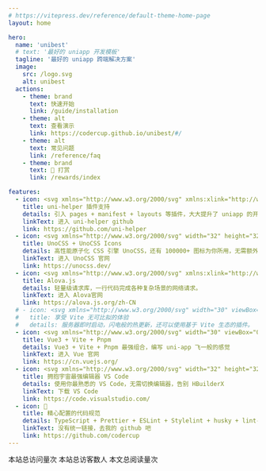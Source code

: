 ```yaml
---
# https://vitepress.dev/reference/default-theme-home-page
layout: home

hero:
  name: 'unibest'
  # text: '最好的 uniapp 开发模板'
  tagline: '最好的 uniapp 跨端解决方案'
  image:
    src: /logo.svg
    alt: unibest
  actions:
    - theme: brand
      text: 快速开始
      link: /guide/installation
    - theme: alt
      text: 查看演示
      link: https://codercup.github.io/unibest/#/
    - theme: alt
      text: 常见问题
      link: /reference/faq
    - theme: brand
      text: 🥤 打赏
      link: /rewards/index

features:
  - icon: <svg xmlns="http://www.w3.org/2000/svg" xmlns:xlink="http://www.w3.org/1999/xlink" fill="none" version="1.1" width="512" height="512" viewBox="0 0 512 512"><script xmlns=""/><defs><clipPath id="master_svg0_25_97"><rect x="0" y="0" width="512" height="512" rx="0"/></clipPath><clipPath id="master_svg1_25_11"><rect x="11" y="39" width="490" height="435" rx="0"/></clipPath></defs><g style="mix-blend-mode:passthrough" clip-path="url(#master_svg0_25_97)"><g clip-path="url(#master_svg1_25_11)"><g><path d="M51.4931,294.222767578125L205.214,437.551767578125C211.594,443.498767578125,220.016,446.812767578125,228.778,446.812767578125C237.54,446.812767578125,245.962,443.498767578125,252.342,437.551767578125L254.554,435.512767578125C238.306,411.638767578125,228.778,382.751767578125,228.778,351.655767578125C228.778,269.073767578125,295.812,202.124767578125,378.5,202.124767578125C402.575,202.124767578125,425.288,207.817767578125,445.45,217.842767578125C446.215,212.320767578125,446.556,206.797767578125,446.556,201.19076757812502L446.556,196.262767578125C446.556,136.874967578125,403.595,86.238267578125,344.983,76.467747578125C306.191,70.010717578125,266.719,82.669897578125,238.986,110.36716757812499L228.778,120.562467578125L218.569,110.36716757812499C190.837,82.669897578125,151.365,70.010717578125,112.573,76.467747578125C53.9601,86.238267578125,11,136.874967578125,11,196.262767578125L11,201.19076757812502C11,236.448767578125,25.6319,270.17876757812496,51.4931,294.222767578125ZM378.5,473.999767578125C446.13,473.999767578125,501,419.199767578125,501,351.655767578125C501,284.112767578125,446.13,229.312767578125,378.5,229.312767578125C310.87,229.312767578125,256,284.112767578125,256,351.655767578125C256,419.199767578125,310.87,473.999767578125,378.5,473.999767578125Z" fill="#2B9939" fill-opacity="1"/></g><g style="mix-blend-mode:passthrough"><path d="M322,415L441,415L441,293.5L419,293.5L419,393L344.5,393L344.5,293.5L322,293.5L322,415Z" fill="#FFFFFF" fill-opacity="1"/></g></g></g><script xmlns=""/></svg>
    title: uni-helper 插件支持
    details: 引入 pages + manifest + layouts 等插件，大大提升了 uniapp 的开发体验
    linkText: 进入 uni-helper github
    link: https://github.com/uni-helper
  - icon: <svg xmlns="http://www.w3.org/2000/svg" width="32" height="32" viewBox="0 0 32 32"><g stroke-width=".13"><path fill="#858585" d="M17.007 23.491a6.52 6.52 0 1 1 13.04 0a6.52 6.52 0 0 1-13.04 0"/><path fill="#ccc" d="M17.007 8.51a6.52 6.52 0 0 1 13.04 0v5.867c0 .36-.292.652-.652.652H17.659a.652.652 0 0 1-.652-.652z"/><path fill="#4d4d4d" d="M14.993 23.491a6.52 6.52 0 1 1-13.04 0v-5.868c0-.36.292-.652.652-.652h11.736c.36 0 .652.292.652.652z"/></g></svg>
    title: UnoCSS + UnoCSS Icons
    details: 高性能原子化 CSS 引擎 UnoCSS，还有 100000+ 图标为你所用，无需额外引入外链
    linkText: 进入 UnoCSS 官网
    link: https://unocss.dev/
  - icon: <svg xmlns="http://www.w3.org/2000/svg" xmlns:xlink="http://www.w3.org/1999/xlink" fill="none" version="1.1" width="284.0000305175781" height="284" viewBox="0 0 300 300"><defs><linearGradient x1="0.8546710014343262" y1="0.8034360408782959" x2="0.8333213329315186" y2="0" id="master_svg0_132_03714"><stop offset="0%" stop-color="#FFB74D" stop-opacity="1"/><stop offset="100.00011920928955%" stop-color="#EA5F2A" stop-opacity="1"/></linearGradient><linearGradient x1="0.5" y1="0.6703797578811646" x2="0.29553526639938354" y2="-0.4002380669116974" id="master_svg1_132_13164"><stop offset="0%" stop-color="#FFB74D" stop-opacity="1"/><stop offset="100.00028610229492%" stop-color="#CB3800" stop-opacity="1"/></linearGradient><linearGradient x1="0.9371286034584045" y1="0" x2="0.09386466443538666" y2="0.9283419847488403" id="master_svg2_132_13158"><stop offset="0%" stop-color="#FF500F" stop-opacity="1"/><stop offset="99.9998927116394%" stop-color="#D9773B" stop-opacity="1"/></linearGradient><linearGradient x1="0.8452901840209961" y1="0.8194817900657654" x2="0.8502801060676575" y2="0.059159498661756516" id="master_svg3_132_14394"><stop offset="0%" stop-color="#00B2ED" stop-opacity="1"/><stop offset="100.00021457672119%" stop-color="#002FED" stop-opacity="1"/></linearGradient><linearGradient x1="0.5" y1="0" x2="0.5" y2="1" id="master_svg4_132_18996"><stop offset="0%" stop-color="#143AD4" stop-opacity="1"/><stop offset="69.9999988079071%" stop-color="#00B2ED" stop-opacity="1"/></linearGradient><linearGradient x1="0.3482012450695038" y1="1.2638264894485474" x2="0.448713093996048" y2="0.15451215207576752" id="master_svg5_132_22620"><stop offset="0%" stop-color="#0267E4" stop-opacity="1"/><stop offset="100%" stop-color="#3054E7" stop-opacity="1"/></linearGradient></defs><g><g><g><path d="M113.743,60.721448861694334L57.7072,132.42234886169433C54.9276,135.97934886169435,54.9144,140.92834886169433,57.675,144.49934886169433L61.3262,149.22234886169434C65.3681,154.45034886169432,73.3605,154.44934886169435,77.4007,149.21934886169433L106.601,111.42234886169433L106.601,180.64534886169434C106.601,199.51334886169434,82.3918,207.76434886169434,70.5352,192.93834886169432L27.9967,139.74534886169434L122.896,21.075048861694334C126.346,16.762048861694335,125.589,10.513938861694337,121.207,7.119458861694336L117.239,4.046338861694336C112.857,0.6518588616943359,106.508,1.396456861694336,103.059,5.709438861694336L3.24421,130.52534886169434Q4.46644e-13,134.58234886169433,4.46644e-13,139.74534886169434Q-0.00000120375,144.90734886169435,3.24421,148.96434886169433L107.05,278.7713488616943Q109.936,282.38034886169436,114.43,283.5403488616943Q118.509,284.5933488616943,122.504,283.23234886169433Q126.5,281.8703488616943,129.043,278.5603488616943Q131.845,274.91234886169434,131.845,270.32034886169436L131.845,66.78024886169433C131.845,57.290848861694336,119.622,53.19954886169434,113.743,60.721448861694334Z" fill-rule="evenodd" fill="url(#master_svg0_132_03714)" fill-opacity="1"/></g><g><path d="M106.60069274902344,237.87509727478027C106.60069274902344,237.98309727478028,106.60128806002344,238.09109727478028,106.60247865902343,238.19909727478029L107.05015274902344,278.77109727478023Q109.93642274902344,282.38009727478027,114.43039274902344,283.54109727478027Q118.50929274902344,284.59409727478027,122.50439274902344,283.23209727478024Q126.49959274902344,281.8700972747803,129.04289274902345,278.5600972747803Q131.84509274902342,274.9130972747803,131.84509274902342,270.32009727478027L131.84509274902342,78.87509727478027L106.60069274902344,111.42229727478028L106.60069274902344,237.87509727478027Z" fill="url(#master_svg1_132_13164)" fill-opacity="1"/></g><g><path d="M11.93413257598877,119.65935601425171L27.99673257598877,139.7453560142517L122.89613257598877,21.075056014251707C126.34513257598877,16.76205601425171,125.58913257598877,10.51394601425171,121.20713257598877,7.119476014251709L117.23913257598878,4.046346014251709C112.85713257598877,0.651866014251709,106.50813257598877,1.396464014251709,103.05913257598877,5.709446014251709L11.93413257598877,119.65935601425171Z" fill="url(#master_svg2_132_13158)" fill-opacity="1"/></g></g><g transform="matrix(-1,0,0,-1,568,564.165283203125)"><g><path d="M397.74296948242187,340.8867416015625L341.7071694824219,412.5876416015625C338.92756948242186,416.1446416015625,338.9143694824219,421.09364160156247,341.6749694824219,424.6646416015625L345.32616948242185,429.3876416015625C349.3680694824219,434.6156416015625,357.3604694824219,434.61464160156254,361.4006694824219,429.3846416015625L390.6009694824219,391.5876416015625L390.6009694824219,460.8106416015625C390.6009694824219,479.6786416015625,366.39176948242186,487.9296416015625,354.5351694824219,473.10364160156246L311.99666948242185,419.9106416015625L406.8959694824219,301.2403416015625C410.3459694824219,296.9273416015625,409.5889694824219,290.6792316015625,405.20696948242187,287.2847516015625L401.2389694824219,284.2116316015625C396.85696948242185,280.8171516015625,390.50796948242186,281.5617496015625,387.05896948242184,285.8747316015625L287.2441794824219,410.6906416015625Q283.99996948242233,414.74764160156246,283.99996948242233,419.9106416015625Q283.9999682786719,425.0726416015625,287.2441794824219,429.1296416015625L391.0499694824219,558.9366416015625Q393.9359694824219,562.5456416015625,398.4299694824219,563.7056416015625Q402.5089694824219,564.7586416015624,406.5039694824219,563.3976416015626Q410.4999694824219,562.0356416015625,413.0429694824219,558.7256416015625Q415.8449694824219,555.0776416015625,415.8449694824219,550.4856416015625L415.8449694824219,346.94554160156247C415.8449694824219,337.4561416015625,403.6219694824219,333.3648416015625,397.74296948242187,340.8867416015625Z" fill-rule="evenodd" fill="url(#master_svg3_132_14394)" fill-opacity="1"/></g><g><path d="M390.6006622314453,518.0403900146484C390.6006622314453,518.1483900146484,390.6012575424453,518.2563900146484,390.60244814144534,518.3643900146485L391.0501222314453,558.9363900146484Q393.9363922314453,562.5453900146484,398.4303622314453,563.7063900146484Q402.5092622314453,564.7593900146485,406.5043622314453,563.3973900146484Q410.49956223144534,562.0353900146484,413.0428622314453,558.7253900146484Q415.8450622314453,555.0783900146484,415.8450622314453,550.4853900146484L415.8450622314453,359.04039001464844L390.6006622314453,391.5875900146484L390.6006622314453,518.0403900146484Z" fill="url(#master_svg4_132_18996)" fill-opacity="1"/></g><g><path d="M295.93410205841064,399.8246487541199L311.9967020584106,419.91064875411985L406.89610205841063,301.24034875411985C410.34510205841065,296.92734875411986,409.5891020584106,290.67923875411987,405.20710205841067,287.28476875411985L401.23910205841065,284.21163875411986C396.85710205841065,280.8171587541199,390.50810205841066,281.56175675411987,387.05910205841064,285.87473875411985L295.93410205841064,399.8246487541199Z" fill="url(#master_svg5_132_22620)" fill-opacity="1"/></g></g></g></svg>
    title: Alova.js
    details: 轻量级请求库，一行代码完成各种复杂场景的网络请求。
    linkText: 进入 Alova官网
    link: https://alova.js.org/zh-CN
  # - icon: <svg xmlns="http://www.w3.org/2000/svg" width="30" viewBox="0 0 256 256.32"><defs><linearGradient id="a" x1="-.828%" x2="57.636%" y1="7.652%" y2="78.411%"><stop offset="0%" stop-color="#41D1FF"/><stop offset="100%" stop-color="#BD34FE"/></linearGradient><linearGradient id="b" x1="43.376%" x2="50.316%" y1="2.242%" y2="89.03%"><stop offset="0%" stop-color="#FFEA83"/><stop offset="8.333%" stop-color="#FFDD35"/><stop offset="100%" stop-color="#FFA800"/></linearGradient></defs><path fill="url(#a)" d="M255.153 37.938 134.897 252.976c-2.483 4.44-8.862 4.466-11.382.048L.875 37.958c-2.746-4.814 1.371-10.646 6.827-9.67l120.385 21.517a6.537 6.537 0 0 0 2.322-.004l117.867-21.483c5.438-.991 9.574 4.796 6.877 9.62Z"/><path fill="url(#b)" d="M185.432.063 96.44 17.501a3.268 3.268 0 0 0-2.634 3.014l-5.474 92.456a3.268 3.268 0 0 0 3.997 3.378l24.777-5.718c2.318-.535 4.413 1.507 3.936 3.838l-7.361 36.047c-.495 2.426 1.782 4.5 4.151 3.78l15.304-4.649c2.372-.72 4.652 1.36 4.15 3.788l-11.698 56.621c-.732 3.542 3.979 5.473 5.943 2.437l1.313-2.028 72.516-144.72c1.215-2.423-.88-5.186-3.54-4.672l-25.505 4.922c-2.396.462-4.435-1.77-3.759-4.114l16.646-57.705c.677-2.35-1.37-4.583-3.769-4.113Z"/></svg>
  #   title: 享受 Vite 无可比拟的体验
  #   details: 服务器即时启动，闪电般的热更新，还可以使用基于 Vite 生态的插件。
  - icon: <svg xmlns="http://www.w3.org/2000/svg" width="30" viewBox="0 0 256 220.8"><path fill="#41B883" d="M204.8 0H256L128 220.8 0 0h97.92L128 51.2 157.44 0h47.36Z"/><path fill="#41B883" d="m0 0 128 220.8L256 0h-51.2L128 132.48 50.56 0H0Z"/><path fill="#35495E" d="M50.56 0 128 133.12 204.8 0h-47.36L128 51.2 97.92 0H50.56Z"/></svg>
    title: Vue3 + Vite + Pnpm
    details: Vue3 + Vite + Pnpm 最强组合，编写 uni-app 飞一般的感觉
    linkText: 进入 Vue 官网
    link: https://cn.vuejs.org/
  - icon: <svg xmlns="http://www.w3.org/2000/svg" width="32" height="32" viewBox="0 0 32 32"><path fill="#0065a9" d="m29.01 5.03l-5.766-2.776a1.742 1.742 0 0 0-1.989.338L2.38 19.8a1.166 1.166 0 0 0-.08 1.647c.025.027.05.053.077.077l1.541 1.4a1.165 1.165 0 0 0 1.489.066L28.142 5.75A1.158 1.158 0 0 1 30 6.672v-.067a1.748 1.748 0 0 0-.99-1.575"/><path fill="#007acc" d="m29.01 26.97l-5.766 2.777a1.745 1.745 0 0 1-1.989-.338L2.38 12.2a1.166 1.166 0 0 1-.08-1.647c.025-.027.05-.053.077-.077l1.541-1.4A1.165 1.165 0 0 1 5.41 9.01l22.732 17.24A1.158 1.158 0 0 0 30 25.328v.072a1.749 1.749 0 0 1-.99 1.57"/><path fill="#1f9cf0" d="M23.244 29.747a1.745 1.745 0 0 1-1.989-.338A1.025 1.025 0 0 0 23 28.684V3.316a1.024 1.024 0 0 0-1.749-.724a1.744 1.744 0 0 1 1.989-.339l5.765 2.772A1.748 1.748 0 0 1 30 6.6v18.8a1.748 1.748 0 0 1-.991 1.576Z"/></svg>
    title: 拥抱宇宙最强编辑器 VS Code
    details: 使用你最熟悉的 VS Code，无需切换编辑器，告别 HBuilderX
    linkText: 下载 VS Code
    link: https://code.visualstudio.com/
  - icon: 🦾
    title: 精心配置的代码规范
    details: TypeScript + Prettier + ESLint + Stylelint + husky + lint-staged + commitlint 配置规范
    linkText: 没有统一链接，去我的 github 吧
    link: https://github.com/codercup
---
```


<div class='busuanzi_container'>
  <span id="busuanzi_container_site_pv">
  本站总访问量<span id="busuanzi_value_site_pv"></span>次
  </span>
  <span id="busuanzi_container_site_uv">
  本站总访客数<span id="busuanzi_value_site_uv"></span>人
  </span>
  <span id="busuanzi_container_page_pv">
  本文总阅读量<span id="busuanzi_value_page_pv"></span>次
  </span>
</div>
